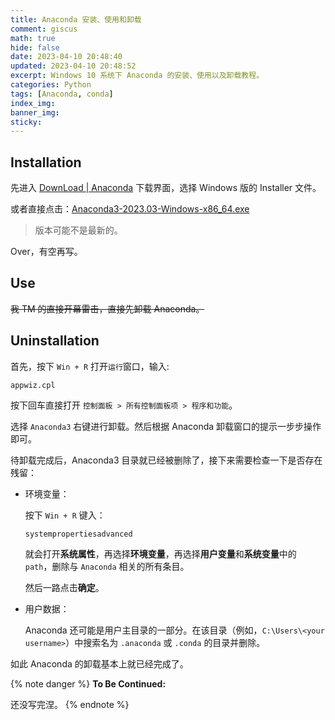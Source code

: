 ```yaml
---
title: Anaconda 安装、使用和卸载
comment: giscus
math: true
hide: false
date: 2023-04-10 20:48:40
updated: 2023-04-10 20:48:52
excerpt: Windows 10 系统下 Anaconda 的安装、使用以及卸载教程。
categories: Python
tags: [Anaconda, conda]
index_img:
banner_img:
sticky:
---
```


## Installation

先进入 [DownLoad | Anaconda](https://www.anaconda.com/products/distribution#Downloads) 下载界面，选择 Windows 版的 Installer 文件。

或者直接点击：[Anaconda3-2023.03-Windows-x86_64.exe](https://repo.anaconda.com/archive/Anaconda3-2023.03-Windows-x86_64.exe)
> 版本可能不是最新的。

Over，有空再写。

## Use

~~我 TM 的直接开幕雷击，直接先卸载 Anaconda。~~

## Uninstallation

首先，按下 `Win + R` 打开`运行`窗口，输入: 
```
appwiz.cpl
```
按下回车直接打开 `控制面板 > 所有控制面板项 > 程序和功能`。

选择 `Anaconda3` 右键进行卸载。然后根据 Anaconda 卸载窗口的提示一步步操作即可。

待卸载完成后，Anaconda3 目录就已经被删除了，接下来需要检查一下是否存在残留：
+ 环境变量：
  
  按下 `Win + R` 键入：
  ```
  systempropertiesadvanced
  ```
  就会打开**系统属性**，再选择**环境变量**，再选择**用户变量**和**系统变量**中的 `path`，删除与 `Anaconda` 相关的所有条目。

  然后一路点击**确定**。

+ 用户数据：
  
  Anaconda 还可能是用户主目录的一部分。在该目录（例如，`C:\Users\<your username>`）中搜索名为 `.anaconda` 或 `.conda` 的目录并删除。

如此 Anaconda 的卸载基本上就已经完成了。

{% note danger %}
**To Be Continued:**

还没写完涅。
{% endnote %}